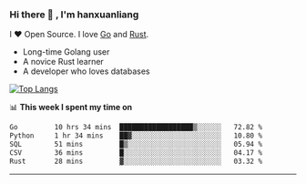 ### Hi there 👋 , I'm hanxuanliang

<!--
**hanxuanliang/hanxuanliang** is a ✨ _special_ ✨ repository because its `README.md` (this file) appears on your GitHub profile.

Here are some ideas to get you started:

- 🔭 I’m currently working on ...
- 🌱 I’m currently learning ...
- 👯 I’m looking to collaborate on ...
- 🤔 I’m looking for help with ...
- 💬 Ask me about ...
- 📫 How to reach me: ...
- 😄 Pronouns: ...
- ⚡ Fun fact: ...
-->
I ❤ Open Source. I love [Go](https://golang.org) and [Rust](https://www.rust-lang.org/zh-CN/).

* Long-time Golang user
* A novice Rust learner
* A developer who loves databases

[![Top Langs](https://github-readme-stats.vercel.app/api?username=hanxuanliang&show_icons=true&count_private=true&line_height=40)](https://github.com/anuraghazra/github-readme-stats)

📊 **This week I spent my time on**
<!--START_SECTION:waka-->

```txt
Go         10 hrs 34 mins  ██████████████████▒░░░░░░   72.82 %
Python     1 hr 34 mins    ██▓░░░░░░░░░░░░░░░░░░░░░░   10.80 %
SQL        51 mins         █▒░░░░░░░░░░░░░░░░░░░░░░░   05.94 %
CSV        36 mins         █░░░░░░░░░░░░░░░░░░░░░░░░   04.17 %
Rust       28 mins         ▓░░░░░░░░░░░░░░░░░░░░░░░░   03.32 %
```

<!--END_SECTION:waka-->

***
